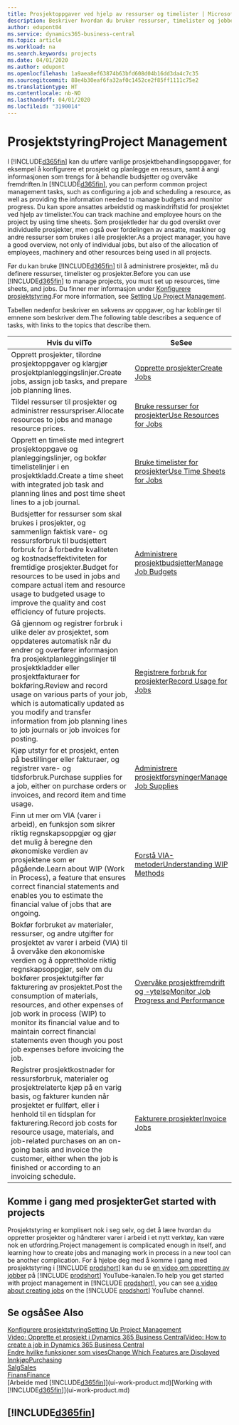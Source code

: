 ```yaml
---
title: Prosjektoppgaver ved hjelp av ressurser og timelister | Microsoft-dokumentasjon
description: Beskriver hvordan du bruker ressurser, timelister og jobber til å administrere prosjekter.
author: edupont04
ms.service: dynamics365-business-central
ms.topic: article
ms.workload: na
ms.search.keywords: projects
ms.date: 04/01/2020
ms.author: edupont
ms.openlocfilehash: 1a9aea8ef63874b63bfd608d04b16dd3da4c7c35
ms.sourcegitcommit: 88e4b30eaf6fa32af0c1452ce2f85ff1111c75e2
ms.translationtype: HT
ms.contentlocale: nb-NO
ms.lasthandoff: 04/01/2020
ms.locfileid: "3190014"
---
```

# <a name="project-management"></a><span data-ttu-id="4fe25-103">Prosjektstyring</span><span class="sxs-lookup"><span data-stu-id="4fe25-103">Project Management</span></span>
<span data-ttu-id="4fe25-104">I [!INCLUDE[d365fin](includes/d365fin_md.md)] kan du utføre vanlige prosjektbehandlingsoppgaver, for eksempel å konfigurere et prosjekt og planlegge en ressurs, samt å angi informasjonen som trengs for å behandle budsjetter og overvåke fremdriften.</span><span class="sxs-lookup"><span data-stu-id="4fe25-104">In [!INCLUDE[d365fin](includes/d365fin_md.md)], you can perform common project management tasks, such as configuring a job and scheduling a resource, as well as providing the information needed to manage budgets and monitor progress.</span></span> <span data-ttu-id="4fe25-105">Du kan spore ansattes arbeidstid og maskindriftstid for prosjektet ved hjelp av timelister.</span><span class="sxs-lookup"><span data-stu-id="4fe25-105">You can track machine and employee hours on the project by using time sheets.</span></span> <span data-ttu-id="4fe25-106">Som prosjektleder har du god oversikt over individuelle prosjekter, men også over fordelingen av ansatte, maskiner og andre ressurser som brukes i alle prosjekter.</span><span class="sxs-lookup"><span data-stu-id="4fe25-106">As a project manager, you have a good overview, not only of individual jobs, but also of the allocation of employees, machinery and other resources being used in all projects.</span></span>

<span data-ttu-id="4fe25-107">Før du kan bruke [!INCLUDE[d365fin](includes/d365fin_md.md)] til å administrere prosjekter, må du definere ressurser, timelister og prosjekter.</span><span class="sxs-lookup"><span data-stu-id="4fe25-107">Before you can use [!INCLUDE[d365fin](includes/d365fin_md.md)] to manage projects, you must set up resources, time sheets, and jobs.</span></span> <span data-ttu-id="4fe25-108">Du finner mer informasjon under [Konfigurere prosjektstyring](projects-setup-projects.md).</span><span class="sxs-lookup"><span data-stu-id="4fe25-108">For more information, see [Setting Up Project Management](projects-setup-projects.md).</span></span>  

<span data-ttu-id="4fe25-109">Tabellen nedenfor beskriver en sekvens av oppgaver, og har koblinger til emnene som beskriver dem.</span><span class="sxs-lookup"><span data-stu-id="4fe25-109">The following table describes a sequence of tasks, with links to the topics that describe them.</span></span>

| <span data-ttu-id="4fe25-110">Hvis du vil</span><span class="sxs-lookup"><span data-stu-id="4fe25-110">To</span></span> | <span data-ttu-id="4fe25-111">Se</span><span class="sxs-lookup"><span data-stu-id="4fe25-111">See</span></span> |
| --- | --- |
| <span data-ttu-id="4fe25-112">Opprett prosjekter, tilordne prosjektoppgaver og klargjør prosjektplanleggingslinjer.</span><span class="sxs-lookup"><span data-stu-id="4fe25-112">Create jobs, assign job tasks, and prepare job planning lines.</span></span> |[<span data-ttu-id="4fe25-113">Opprette prosjekter</span><span class="sxs-lookup"><span data-stu-id="4fe25-113">Create Jobs</span></span>](projects-how-create-jobs.md) |
| <span data-ttu-id="4fe25-114">Tildel ressurser til prosjekter og administrer ressurspriser.</span><span class="sxs-lookup"><span data-stu-id="4fe25-114">Allocate resources to jobs and manage resource prices.</span></span> |[<span data-ttu-id="4fe25-115">Bruke ressurser for prosjekter</span><span class="sxs-lookup"><span data-stu-id="4fe25-115">Use Resources for Jobs</span></span>](projects-how-use-resources.md) |
| <span data-ttu-id="4fe25-116">Opprett en timeliste med integrert prosjektoppgave og planleggingslinjer, og bokfør timelistelinjer i en prosjektkladd.</span><span class="sxs-lookup"><span data-stu-id="4fe25-116">Create a time sheet with integrated job task and planning lines and post time sheet lines to a job journal.</span></span> |[<span data-ttu-id="4fe25-117">Bruke timelister for prosjekter</span><span class="sxs-lookup"><span data-stu-id="4fe25-117">Use Time Sheets for Jobs</span></span>](projects-how-use-time-sheets.md) |
| <span data-ttu-id="4fe25-118">Budsjetter for ressurser som skal brukes i prosjekter, og sammenlign faktisk vare- og ressursforbruk til budsjettert forbruk for å forbedre kvaliteten og kostnadseffektiviteten for fremtidige prosjekter.</span><span class="sxs-lookup"><span data-stu-id="4fe25-118">Budget for resources to be used in jobs and compare actual item and resource usage to budgeted usage to improve the quality and cost efficiency of future projects.</span></span> |[<span data-ttu-id="4fe25-119">Administrere prosjektbudsjetter</span><span class="sxs-lookup"><span data-stu-id="4fe25-119">Manage Job Budgets</span></span>](projects-how-manage-budgets.md) |
| <span data-ttu-id="4fe25-120">Gå gjennom og registrer forbruk i ulike deler av prosjektet, som oppdateres automatisk når du endrer og overfører informasjon fra prosjektplanleggingslinjer til prosjektkladder eller prosjektfakturaer for bokføring.</span><span class="sxs-lookup"><span data-stu-id="4fe25-120">Review and record usage on various parts of your job, which is automatically updated as you modify and transfer information from job planning lines to job journals or job invoices for posting.</span></span> |[<span data-ttu-id="4fe25-121">Registrere forbruk for prosjekter</span><span class="sxs-lookup"><span data-stu-id="4fe25-121">Record Usage for Jobs</span></span>](projects-how-record-job-usage.md) |
| <span data-ttu-id="4fe25-122">Kjøp utstyr for et prosjekt, enten på bestillinger eller fakturaer, og registrer vare- og tidsforbruk.</span><span class="sxs-lookup"><span data-stu-id="4fe25-122">Purchase supplies for a job, either on purchase orders or invoices, and record item and time usage.</span></span> |[<span data-ttu-id="4fe25-123">Administrere prosjektforsyninger</span><span class="sxs-lookup"><span data-stu-id="4fe25-123">Manage Job Supplies</span></span>](projects-how-manage-project-supplies.md) |
| <span data-ttu-id="4fe25-124">Finn ut mer om VIA (varer i arbeid), en funksjon som sikrer riktig regnskapsoppgjør og gjør det mulig å beregne den økonomiske verdien av prosjektene som er pågående.</span><span class="sxs-lookup"><span data-stu-id="4fe25-124">Learn about WIP (Work in Process), a feature that ensures correct financial statements and enables you to estimate the financial value of jobs that are ongoing.</span></span> |[<span data-ttu-id="4fe25-125">Forstå VIA-metoder</span><span class="sxs-lookup"><span data-stu-id="4fe25-125">Understanding WIP Methods</span></span>](projects-understanding-wip.md) |
| <span data-ttu-id="4fe25-126">Bokfør forbruket av materialer, ressurser, og andre utgifter for prosjektet av varer i arbeid (VIA) til å overvåke den økonomiske verdien og å opprettholde riktig regnskapsoppgjør, selv om du bokfører prosjektutgifter før fakturering av prosjektet.</span><span class="sxs-lookup"><span data-stu-id="4fe25-126">Post the consumption of materials, resources, and other expenses of job work in process (WIP) to monitor its financial value and to maintain correct financial statements even though you post job expenses before invoicing the job.</span></span> |[<span data-ttu-id="4fe25-127">Overvåke prosjektfremdrift og -ytelse</span><span class="sxs-lookup"><span data-stu-id="4fe25-127">Monitor Job Progress and Performance</span></span>](projects-how-monitor-progress-performance.md) |
| <span data-ttu-id="4fe25-128">Registrer prosjektkostnader for ressursforbruk, materialer og prosjektrelaterte kjøp på en varig basis, og fakturer kunden når prosjektet er fullført, eller i henhold til en tidsplan for fakturering.</span><span class="sxs-lookup"><span data-stu-id="4fe25-128">Record job costs for resource usage, materials, and job-related purchases on an on-going basis and invoice the customer, either when the job is finished or according to an invoicing schedule.</span></span> |[<span data-ttu-id="4fe25-129">Fakturere prosjekter</span><span class="sxs-lookup"><span data-stu-id="4fe25-129">Invoice Jobs</span></span>](projects-how-invoice-jobs.md) |

## <a name="get-started-with-projects"></a><span data-ttu-id="4fe25-130">Komme i gang med prosjekter</span><span class="sxs-lookup"><span data-stu-id="4fe25-130">Get started with projects</span></span>

<span data-ttu-id="4fe25-131">Prosjektstyring er komplisert nok i seg selv, og det å lære hvordan du oppretter prosjekter og håndterer varer i arbeid i et nytt verktøy, kan være nok en utfordring.</span><span class="sxs-lookup"><span data-stu-id="4fe25-131">Project management is complicated enough in itself, and learning how to create jobs and managing work in process in a new tool can be another complication.</span></span> <span data-ttu-id="4fe25-132">For å hjelpe deg med å komme i gang med prosjektstyring i [!INCLUDE [prodshort](includes/prodshort.md)] kan du se [en video om oppretting av jobber](https://www.youtube.com/watch?v=VqaPWr7BWmw) på [!INCLUDE [prodshort](includes/prodshort.md)] YouTube-kanalen.</span><span class="sxs-lookup"><span data-stu-id="4fe25-132">To help you get started with project management in [!INCLUDE [prodshort](includes/prodshort.md)], you can see [a video about creating jobs](https://www.youtube.com/watch?v=VqaPWr7BWmw) on the [!INCLUDE [prodshort](includes/prodshort.md)] YouTube channel.</span></span>  

## <a name="see-also"></a><span data-ttu-id="4fe25-133">Se også</span><span class="sxs-lookup"><span data-stu-id="4fe25-133">See Also</span></span>

[<span data-ttu-id="4fe25-134">Konfigurere prosjektstyring</span><span class="sxs-lookup"><span data-stu-id="4fe25-134">Setting Up Project Management</span></span>](projects-setup-projects.md)  
[<span data-ttu-id="4fe25-135">Video: Opprette et prosjekt i Dynamics 365 Business Central</span><span class="sxs-lookup"><span data-stu-id="4fe25-135">Video: How to create a job in Dynamics 365 Business Central</span></span>](https://www.youtube.com/watch?v=VqaPWr7BWmw)  
[<span data-ttu-id="4fe25-136">Endre hvilke funksjoner som vises</span><span class="sxs-lookup"><span data-stu-id="4fe25-136">Change Which Features are Displayed</span></span>](ui-experiences.md)  
[<span data-ttu-id="4fe25-137">Innkjøp</span><span class="sxs-lookup"><span data-stu-id="4fe25-137">Purchasing</span></span>](purchasing-manage-purchasing.md)  
[<span data-ttu-id="4fe25-138">Salg</span><span class="sxs-lookup"><span data-stu-id="4fe25-138">Sales</span></span>](sales-manage-sales.md)  
[<span data-ttu-id="4fe25-139">Finans</span><span class="sxs-lookup"><span data-stu-id="4fe25-139">Finance</span></span>](finance.md)  
<span data-ttu-id="4fe25-140">[Arbeide med [!INCLUDE[d365fin](includes/d365fin_md.md)]](ui-work-product.md)</span><span class="sxs-lookup"><span data-stu-id="4fe25-140">[Working with [!INCLUDE[d365fin](includes/d365fin_md.md)]](ui-work-product.md)</span></span>  

## [!INCLUDE[d365fin](includes/free_trial_md.md)]  
